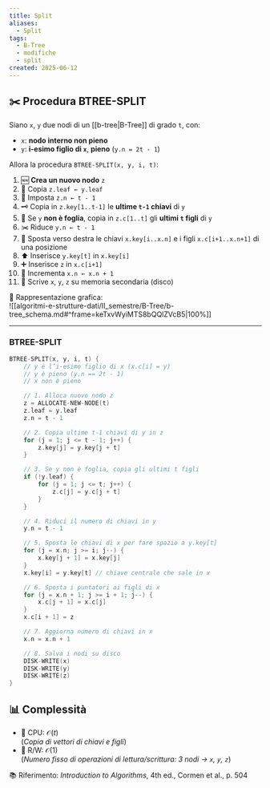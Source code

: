 ```yaml
---
title: Split
aliases:
  - Split
tags:
  - B-Tree
  - modifiche
  - split
created: 2025-06-12
---
```

## ✂️ Procedura BTREE-SPLIT

Siano `x`, `y` due nodi di un [[b-tree|B-Tree]] di grado `t`, con:
- `x`: **nodo interno non pieno**
- `y`: **i-esimo figlio di `x`**, **pieno** (`y.n = 2t - 1`)

Allora la procedura `BTREE-SPLIT(x, y, i, t)`:

1. 🆕 **Crea un nuovo nodo** `z`
2. 🔁 Copia `z.leaf ← y.leaf`
3. 🧩 Imposta `z.n ← t - 1`
4. 🗝️ Copia in `z.key[1..t-1]` le **ultime `t-1` chiavi** di `y`
5. 🌿 Se `y` **non è foglia**, copia in `z.c[1..t]` gli **ultimi `t` figli** di `y`
6. ✂️ Riduce `y.n ← t - 1`
7. 🔄 Sposta verso destra le chiavi `x.key[i..x.n]` e i figli `x.c[i+1..x.n+1]` di una posizione
8. ⬆️ Inserisce `y.key[t]` in `x.key[i]`
9. ➕ Inserisce `z` in `x.c[i+1]`
10. 🔼 Incrementa `x.n ← x.n + 1`
11. 💾 Scrive `x`, `y`, `z` su memoria secondaria (disco)

📌 Rappresentazione grafica:  
![[algoritmi-e-strutture-dati/II_semestre/B-Tree/b-tree_schema.md#^frame=keTxvWyiMTS8bQQlZVcB5|100%]]

---


### BTREE-SPLIT
```c
BTREE-SPLIT(x, y, i, t) {
    // y è l’i-esimo figlio di x (x.c[i] = y)
    // y è pieno (y.n == 2t - 1)
    // x non è pieno

    // 1. Alloca nuovo nodo z
    z = ALLOCATE-NEW-NODE(t)
    z.leaf = y.leaf
    z.n = t - 1

    // 2. Copia ultime t-1 chiavi di y in z
    for (j = 1; j <= t - 1; j++) {
        z.key[j] = y.key[j + t]
    }

    // 3. Se y non è foglia, copia gli ultimi t figli
    if (!y.leaf) {
        for (j = 1; j <= t; j++) {
            z.c[j] = y.c[j + t]
        }
    }

    // 4. Riduci il numero di chiavi in y
    y.n = t - 1

    // 5. Sposta le chiavi di x per fare spazio a y.key[t]
    for (j = x.n; j >= i; j--) {
        x.key[j + 1] = x.key[j]
    }
    x.key[i] = y.key[t] // chiave centrale che sale in x

    // 6. Sposta i puntatori ai figli di x
    for (j = x.n + 1; j >= i + 1; j--) {
        x.c[j + 1] = x.c[j]
    }
    x.c[i + 1] = z

    // 7. Aggiorna numero di chiavi in x
    x.n = x.n + 1

    // 8. Salva i nodi su disco
    DISK-WRITE(x)
    DISK-WRITE(y)
    DISK-WRITE(z)
}

```

## 📊 Complessità

- 🧠 CPU: $\mathcal{O}(t)$  
  (*Copia di vettori di chiavi e figli*)
- 💾 R/W: $\mathcal{O}(1)$  
  (*Numero fisso di operazioni di lettura/scrittura: 3 nodi → `x`, `y`, `z`*)

📚 Riferimento: *Introduction to Algorithms*, 4th ed., Cormen et al., p. 504
